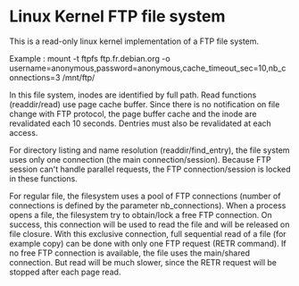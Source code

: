 # Linux Kernel FTP file system

This is a read-only linux kernel implementation of a FTP file system.

Example :
    mount -t ftpfs ftp.fr.debian.org -o username=anonymous,password=anonymous,cache_timeout_sec=10,nb_connections=3 /mnt/ftp/
    
In this file system, inodes are identified by full path.
Read functions (readdir/read) use page cache buffer. Since there is no notification on file change with FTP protocol, the page buffer cache and the inode are revalidated each 10 seconds. Dentries must also be revalidated at each access.

For directory listing and name resolution (readdir/find_entry), the file system uses only one connection (the main connection/session). Because FTP session can't handle parallel requests, the FTP connection/session is locked in these functions.

For regular file, the filesystem uses a pool of FTP connections (number of connections is defined by the parameter nb_connections).
When a process opens a file, the filesystem try to obtain/lock a free FTP connection. On success, this connection will be used to read the file and will be released on file closure. With this exclusive connection, full sequential read of a file (for example copy) can be done with only one FTP request (RETR command).
If no free FTP connection is available, the file uses the main/shared connection. But read will be much slower, since the RETR request will be stopped after each page read.
